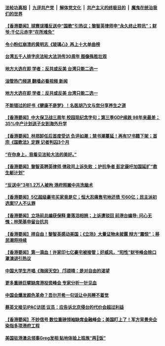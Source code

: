 ####  [法轮功真相](../../../../basic/blob/master/README.md?t=11150502) &nbsp;|&nbsp; [九评共产党](../../../../9ping.md/blob/master/README.md?t=11150502) &nbsp;|&nbsp; [解体党文化](../../../../jtdwh.md/blob/master/README.md?t=11150502)  &nbsp;|&nbsp; [共产主义的终极目的](../../../../gczydzjmd.md/blob/master/README.md?t=11150502) &nbsp;|&nbsp; [魔鬼在统治我们的世界](../../../../mgztzwmdsj.md/blob/master/README.md?t=11150502) 

#### [【香港要闻】球赛误播反送中“国歌”引热议；黎智英律师申“永久终止聆讯”；财爷:千亿元赤字“在所难免”](../pages/soh55/671274.md?t=11150502) 
#### [令小粉红崩溃的黄明志《玻璃心》再上十大单曲榜](../pages/soh55/671025.md?t=11150502) 
#### [台湾五千人排字庆法轮大法洪传30周年 图像殊胜壮观](../pages/soh55/671007.md?t=11150502) 
#### [地方大选在即 学者：反共或反美 台湾只能二选一](../pages/soh55/670779.md?t=11150502) 
#### [油管热门频道 翻墙必看视频 新闻](http://129.146.143.75:81/youtube.html?11150502)
#### [地方大选在即 学者：反共或反美 台湾只能二选一](../pages/soh55/670779.md?t=11150502) 
#### [不能错过的好书《健康不是梦》！名医胡乃文与您分享养生之道](../pages/soh55/670665.md?t=11150502) 
#### [【香港要闻】中大保卫战三周年 校园现纪念字句；第三季GDP续跌 98年来最差；35%中产计划送子女到海外升学](../pages/soh55/670632.md?t=11150502) 
#### [【香港要闻】林郑卸任后首度受访 负评如潮；禁书潮蔓延！再有17书籍下架；首宗《国歌法》定罪  记者判囚3个月](../pages/soh55/670260.md?t=11150502) 
#### [“在你身上，我看见法轮大法的美好。”](../pages/soh55/669966.md?t=11150502) 
#### [【香港要闻】黎智英聘英律师 律政司上诉失败 ；护抗争者 彭定康吁加国延扩“救生艇计划”](../pages/soh55/669918.md?t=11150502) 
#### [“反送中”3年1.2万人被拘 港府照搬中共洗脑术](../pages/soh55/669774.md?t=11150502) 
#### [【香港要闻】5亿超级豪宅买家竟是它；恒大忍痛售宅地还债 亏60亿；民主派初选案17人不认罪](../pages/soh55/669612.md?t=11150502) 
#### [【香港要闻】立场前总编获保释 妻落泪相拥；上诉遭驳回 前港台编导: 问心无愧；林荣基申留台抗共](../pages/soh55/669225.md?t=11150502) 
#### [【香港要闻】捍自由！黎智英感动美国；《立场》大量证物未披露 辩方“震惊”；移民潮将持续](../pages/soh55/668496.md?t=11150502) 
#### [【香港要闻】第一滴血！许家印七亿豪宅被接管；好威风，“阳性”财爷峰会除口罩演讲引热议](../pages/soh55/668139.md?t=11150502) 
#### [中国大学生齐唱《海阔天空》  邝颂晴：是对自由的渴望](../pages/soh55/668133.md?t=11150502) 
#### [更多重磅巨擘缺席港投资峰会 专家分析一针见血](../pages/soh55/668094.md?t=11150502) 
#### [中国会爆发颜色革命？吾尔开希一句话让中共睡不着觉](../pages/soh55/668064.md?t=11150502) 
#### [蔡英文接见IPAC访团  议员：应告诉北京侵台的代价会超过利益](../pages/soh55/668070.md?t=11150502) 
#### [【香港要闻】不妙信号 数位重磅领袖缺席金融峰会；美国盯上了！军方背景央企染指多项港府工程](../pages/soh55/667848.md?t=11150502) 
#### [美国驻港澳总领事Greg发相 贴地体验上班族“两𩠌饭”](../pages/soh55/667749.md?t=11150502) 
<img src='http://gfw-breaker.win/goodnews/indexes/soh55.md' width='0px' height='0px'/>
